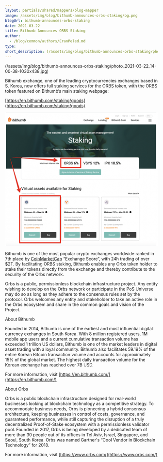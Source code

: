 ```yaml
---
layout: partials/shared/mappers/blog-mapper
image: /assets/img/blog/bithumb-announces-orbs-staking/bg.png
blogUrl: bithumb-announces-orbs-staking
date: 2021-03-22
title: Bithumb Announces ORBS Staking
author:
  - /blog/common/authors/EranPeled.md
type:
short_description: (/assets/img/blog/bithumb-announces-orbs-staking/photo_2021-03-22_14-00-38-1030x438.jpg)
---
```


(/assets/img/blog/bithumb-announces-orbs-staking/photo_2021-03-22_14-00-38-1030x438.jpg)

Bithumb exchange, one of the leading cryptocurrencies exchanges based in S. Korea, now offers full staking services for the ORBS token, with the ORBS token featured on Bithumb’s main staking webpage:

[https://en.bithumb.com/staking/goods](https://en.bithumb.com/staking/goods)

![](/assets/img/blog/bithumb-announces-orbs-staking/Screen-Shot-2021-03-22-at-14.02.02-1030x895.png)

Bithumb is one of the most popular crypto exchanges worldwide ranked in 7th place by [CoinMarketCap](https://coinmarketcap.com/rankings/exchanges/) “Exchange Score”, with 24h trading of over $2T. By facilitating ORBS staking, Bithumb enables any Orbs token holder to stake their tokens directly from the exchange and thereby contribute to the security of the Orbs network.

Orbs is a public, permissionless blockchain infrastructure project. Any entity wishing to develop on the Orbs network or participate in the PoS Universe may do so as long as they adhere to the consensus rules set by the protocol. Orbs welcomes any entity and stakeholder to take an active role in the Orbs ecosystem and share in the common goals and vision of the Project.

About Bithumb

Founded in 2014, Bithumb is one of the earliest and most influential digital currency exchanges in South Korea. With 8 million registered users, 1M mobile app users and a current cumulative transaction volume has exceeded 1 trillion US dollars, Bithumb is one of the market leaders in digital asset trading with a loyal community. Bithumb also facilitates 59.19% of the entire Korean Bitcoin transaction volume and accounts for approximately 15% of the global market. The highest daily transaction volume for the Korean exchange has reached over 7B USD.

For more information, visit [https://en.bithumb.com/](https://en.bithumb.com/)

About Orbs

Orbs is a public blockchain infrastructure designed for real-world businesses looking at blockchain technology as a competitive strategy. To accommodate business needs, Orbs is pioneering a hybrid consensus architecture, keeping businesses in control of costs, governance, and guaranteed performance, while still capturing the disruption of a truly decentralized Proof-of-Stake ecosystem with a permissionless validator pool. Founded in 2017, Orbs is being developed by a dedicated team of more than 30 people out of its offices in Tel Aviv, Israel, Singapore, and Seoul, South Korea. Orbs was named Gartner's “Cool Vendor in Blockchain Technology” for 2018.

For more information, visit [https://www.orbs.com/](https://www.orbs.com/)
